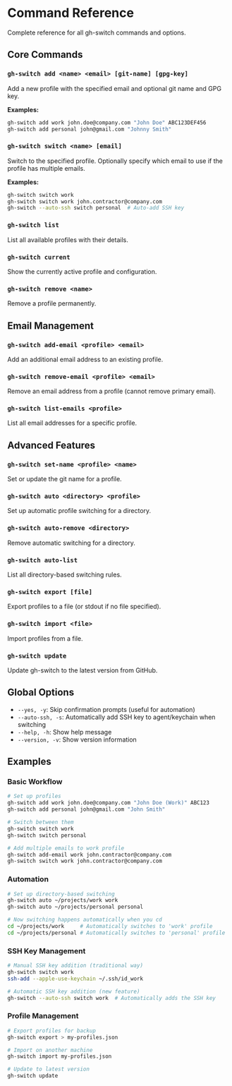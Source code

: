 # Command Reference

Complete reference for all gh-switch commands and options.

## Core Commands

### `gh-switch add <name> <email> [git-name] [gpg-key]`

Add a new profile with the specified email and optional git name and GPG key.

**Examples:**

```bash
gh-switch add work john.doe@company.com "John Doe" ABC123DEF456
gh-switch add personal john@gmail.com "Johnny Smith"
```

### `gh-switch switch <name> [email]`

Switch to the specified profile. Optionally specify which email to use if the profile has multiple emails.

**Examples:**

```bash
gh-switch switch work
gh-switch switch work john.contractor@company.com
gh-switch --auto-ssh switch personal  # Auto-add SSH key
```

### `gh-switch list`

List all available profiles with their details.

### `gh-switch current`

Show the currently active profile and configuration.

### `gh-switch remove <name>`

Remove a profile permanently.

## Email Management

### `gh-switch add-email <profile> <email>`

Add an additional email address to an existing profile.

### `gh-switch remove-email <profile> <email>`

Remove an email address from a profile (cannot remove primary email).

### `gh-switch list-emails <profile>`

List all email addresses for a specific profile.

## Advanced Features

### `gh-switch set-name <profile> <name>`

Set or update the git name for a profile.

### `gh-switch auto <directory> <profile>`

Set up automatic profile switching for a directory.

### `gh-switch auto-remove <directory>`

Remove automatic switching for a directory.

### `gh-switch auto-list`

List all directory-based switching rules.

### `gh-switch export [file]`

Export profiles to a file (or stdout if no file specified).

### `gh-switch import <file>`

Import profiles from a file.

### `gh-switch update`

Update gh-switch to the latest version from GitHub.

## Global Options

- `--yes, -y`: Skip confirmation prompts (useful for automation)
- `--auto-ssh, -s`: Automatically add SSH key to agent/keychain when switching
- `--help, -h`: Show help message
- `--version, -v`: Show version information

## Examples

### Basic Workflow

```bash
# Set up profiles
gh-switch add work john.doe@company.com "John Doe (Work)" ABC123
gh-switch add personal john@gmail.com "John Smith"

# Switch between them
gh-switch switch work
gh-switch switch personal

# Add multiple emails to work profile
gh-switch add-email work john.contractor@company.com
gh-switch switch work john.contractor@company.com
```

### Automation

```bash
# Set up directory-based switching
gh-switch auto ~/projects/work work
gh-switch auto ~/projects/personal personal

# Now switching happens automatically when you cd
cd ~/projects/work     # Automatically switches to 'work' profile
cd ~/projects/personal # Automatically switches to 'personal' profile
```

### SSH Key Management

```bash
# Manual SSH key addition (traditional way)
gh-switch switch work
ssh-add --apple-use-keychain ~/.ssh/id_work

# Automatic SSH key addition (new feature)
gh-switch --auto-ssh switch work  # Automatically adds the SSH key
```

### Profile Management

```bash
# Export profiles for backup
gh-switch export > my-profiles.json

# Import on another machine
gh-switch import my-profiles.json

# Update to latest version
gh-switch update
```

